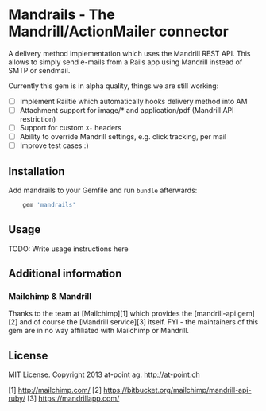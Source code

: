 # Mandrails - The Mandrill/ActionMailer connector

A delivery method implementation which uses the Mandrill REST API. This allows
to simply send e-mails from a Rails app using Mandrill instead of SMTP or
sendmail.

Currently this gem is in alpha quality, things we are still working:

- [ ] Implement Railtie which automatically hooks delivery method into AM
- [ ] Attachment support for image/* and application/pdf (Mandrill API restriction)
- [ ] Support for custom `X-` headers
- [ ] Ability to override Mandrill settings, e.g. click tracking, per mail
- [ ] Improve test cases :)

## Installation

Add mandrails to your Gemfile and run `bundle` afterwards:

```ruby
    gem 'mandrails'
```

## Usage

TODO: Write usage instructions here

## Additional information

### Mailchimp & Mandrill

Thanks to the team at [Mailchimp][1] which provides the [mandrill-api gem][2]
and of course the [Mandrill service][3] itself. FYI - the maintainers of this
gem are in no way affiliated with Mailchimp or Mandrill.

## License

MIT License. Copyright 2013 at-point ag. http://at-point.ch

[1] http://mailchimp.com/
[2] https://bitbucket.org/mailchimp/mandrill-api-ruby/
[3] https://mandrillapp.com/
